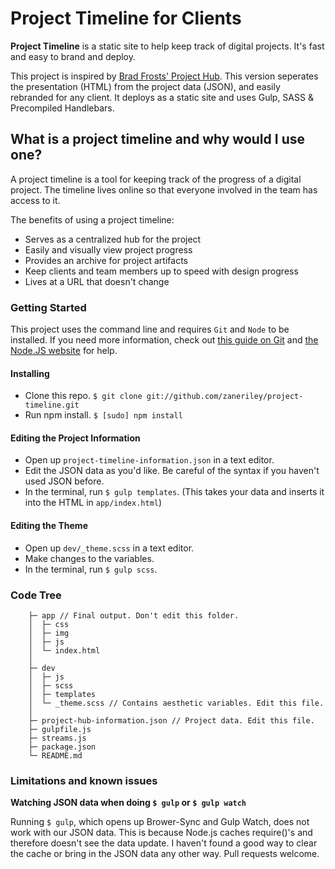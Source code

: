 # Project Timeline for Clients

**Project Timeline** is a static site to help keep track of digital projects. It's fast and easy to brand and deploy. 

This project is inspired by [Brad Frosts' Project Hub](https://github.com/bradfrost/project-hub). This version seperates the presentation (HTML) from the project data (JSON), and easily rebranded for any client. It deploys as a static site and uses Gulp, SASS & Precompiled Handlebars.

## What is a project timeline and why would I use one?

A project timeline is a tool for keeping track of the progress of a digital project. The timeline lives online so that everyone involved in the team has access to it.

The benefits of using a project timeline:

- Serves as a centralized hub for the project
- Easily and visually view project progress
- Provides an archive for project artifacts
- Keep clients and team members up to speed with design progress
- Lives at a URL that doesn't change

### **Getting Started**

This project uses the command line and requires `Git` and `Node` to be installed. If you need more information, check out [this guide on Git](http://git-scm.com/book/en/Getting-Started-Installing-Git) and [the Node.JS website](http://nodejs.org/) for help. 
#### Installing

- Clone this repo. `$ git clone git://github.com/zaneriley/project-timeline.git`
- Run npm install. `$ [sudo] npm install`

#### Editing the Project Information

- Open up `project-timeline-information.json` in a text editor.
- Edit the JSON data as you'd like. Be careful of the syntax if you haven't used JSON before.
- In the terminal, run `$ gulp templates`. (This takes your data and inserts it into the HTML in `app/index.html`)

#### Editing the Theme

- Open up `dev/_theme.scss` in a text editor.
- Make changes to the variables. 
- In the terminal, run `$ gulp scss`. 

### Code Tree
```
    ├─ app // Final output. Don't edit this folder.
    │  ├─ css
    │  ├─ img
    │  ├─ js
    │  └─ index.html
    │
    ├─ dev
    │  ├─ js
    │  ├─ scss
    │  ├─ templates
    │  └─ _theme.scss // Contains aesthetic variables. Edit this file.
    │
    ├─ project-hub-information.json // Project data. Edit this file.
    ├─ gulpfile.js
    ├─ streams.js
    ├─ package.json
    └─ README.md
```
    
### Limitations and known issues

**Watching JSON data when doing `$ gulp` or `$ gulp watch`**

Running `$ gulp`, which opens up Brower-Sync and Gulp Watch, does not work with our JSON data. This is because Node.js caches require()'s and therefore doesn't see the data update. I haven't found a good way to clear the cache or bring in the JSON data any other way. Pull requests welcome.

